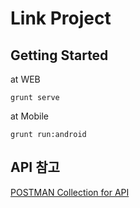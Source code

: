 # Link Project


## Getting Started

at WEB
```shell
grunt serve
```

at Mobile

```shell
grunt run:android
```


## API 참고

[POSTMAN Collection for API](https://www.getpostman.com/collections/11061c51d64eb3f39730)
